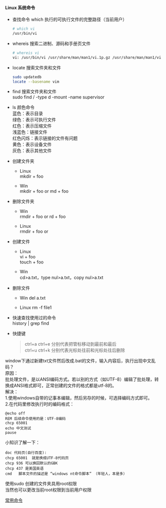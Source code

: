 #### Linux 系统命令
* 查找命令
    which 执行的可执行文件的完整路径（当前用户）
    ``` bash
    # which vi
    /usr/bin/vi
    ```

* whereis 搜索二进制、源码和手册页文件
    ``` bash
    # whereis vi
    vi: /usr/bin/vi /usr/share/man/man1/vi.1p.gz /usr/share/man/man1/vi.1.gz
    ```

* locate 搜索文件夹和文件
    ``` bash
    sudo updatedb 
    locate --basename vim
    ```

* find 搜索文件夹和文件  
    sudo find / -type d -mount -name supervisor 

* ls 颜色命令  
    蓝色：表示目录  
    绿色：表示可执行文件  
    红色：表示压缩文件   
    浅蓝色：链接文件  
    红色闪烁：表示链接的文件有问题  
    黄色：表示设备文件  
    灰色：表示其他文件  

* 创建文件夹  
  - Linux  
    mkdir + foo

  - Win  
    mkdir + foo  or md + foo  

- 删除文件夹
  - Win  
    rmdir + foo or rd + foo

  - Linux  
    rmdir + foo or 

* 创建文件  
  - Linux  
    vi + foo  
    touch + foo

  - Win  
     cd>a.txt，type nul>a.txt，copy nul>a.txt 

- 删除文件
  - Win
    del a.txt

  - Linux 
    rm -f file1

* 快速查找使用过的命令  
    history | grep find
    

* 快捷键
    > ctrl+a   ctrl+e   分别代表把管标移动到最前和最后  
    > ctrl+u   ctrl+k   分别代表光标处往前和光标处往后删除    

window下通过新建txt文件然后改成.bat的文件，输入内容后，执行出现中文乱码？  
原因：  
批处理文件，是以ANSI编码方式。若以别的方式（如UTF-8）编辑了批处理，转换成ANSI格式即可，正常创建的文件的格式都是utf-8的。  
解决：  
1.使用windows自带的记事本编辑，然后另存的时候，可选择编码方式即可。  
2.在代码里修改执行时的编码格式：
``` dos
@echo off
REM 后续命令使用的是：UTF-8编码
chcp 65001
echo 中文测试
pause
```
小知识了解一下：  
``` dos
doc 代码页(自行百度):
chcp 65001  就是换成UTF-8代码页
chcp 936 可以换回默认的GBK
chcp 437 是美国英语  
cmd   脚本文件的描述是 “windows nt命令脚本” （年轻人，本是多）
```

   
使用sudo 创建的文件夹具用root权限  
当然也可以更改当前root权限到当前用户权限  




[常用命令](https://www.cnblogs.com/yjd_hycf_space/p/7730690.html)  